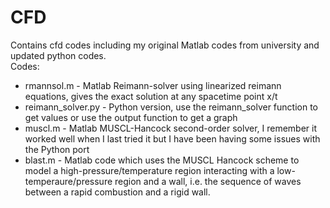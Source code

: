 # CFD
Contains cfd codes including my original Matlab codes from university and updated python codes.  
Codes:
  * rmannsol.m - Matlab Reimann-solver using linearized reimann equations, gives the exact solution at any spacetime point x/t  
  * reimann_solver.py - Python version, use the reimann_solver function to get values or use the output function to get a graph  
  * muscl.m - Matlab MUSCL-Hancock second-order solver, I remember it worked well when I last tried it but I have been having some issues with the Python port
  * blast.m - Matlab code which uses the MUSCL Hancock scheme to model a high-pressure/temperature region interacting with a low-temperaure/pressure region and a wall, i.e. the sequence of waves between a rapid combustion and a rigid wall.
